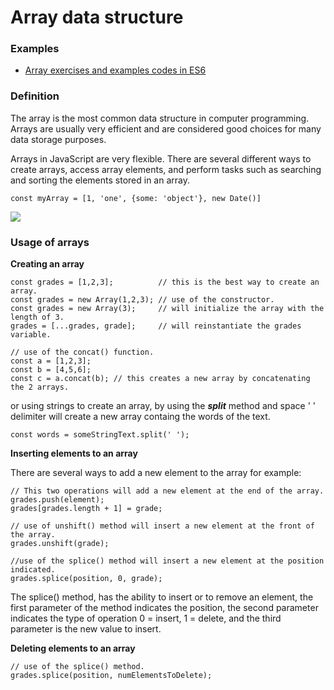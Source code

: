 # Array data structure

### Examples
- [Array exercises and examples codes in ES6](./02-chapter-Arrays.js)

### Definition

The array is the most common data structure in computer programming. Arrays are usually very efficient and are considered good choices for many data storage purposes.

Arrays in JavaScript are very flexible. There are several different ways to create arrays, access array elements, and perform tasks such as searching and sorting the elements stored in an array.

```
const myArray = [1, 'one', {some: 'object'}, new Date()]
```
![](https://docs.oracle.com/javase/tutorial/figures/java/objects-tenElementArray.gif)

### Usage of arrays

**Creating an array**

```
const grades = [1,2,3];          // this is the best way to create an array.
const grades = new Array(1,2,3); // use of the constructor.
const grades = new Array(3);     // will initialize the array with the length of 3.
grades = [...grades, grade]; 	 // will reinstantiate the grades variable.

// use of the concat() function.
const a = [1,2,3];
const b = [4,5,6];
const c = a.concat(b); // this creates a new array by concatenating the 2 arrays.

```
or using strings to create an array, by using the ***split*** method and space ' ' delimiter will create a new array containg the words of the text.
```
const words = someStringText.split(' ');
```

**Inserting elements to an array**

There are several ways to add a new element to the array for example:

```
// This two operations will add a new element at the end of the array.
grades.push(element);
grades[grades.length + 1] = grade;

// use of unshift() method will insert a new element at the front of the array.
grades.unshift(grade);

//use of the splice() method will insert a new element at the position indicated.
grades.splice(position, 0, grade);
```
The splice() method, has the ability to insert or to remove an element, the first parameter of the method indicates the position, the second parameter indicates the type of operation 0 = insert, 1 = delete, and the third parameter is the new value to insert.

**Deleting elements to an array**

```
// use of the splice() method.
grades.splice(position, numElementsToDelete);
```
